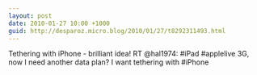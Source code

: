 ```yaml
---
layout: post
date: 2010-01-27 10:00 +1000
guid: http://desparoz.micro.blog/2010/01/27/t8292311493.html
---
```

Tethering with iPhone - brilliant idea! RT @hal1974: #iPad #applelive 3G, now I need another data plan? I want tethering with #iPhone
